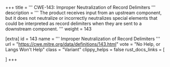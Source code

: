 +++
title = '''
CWE-143: Improper Neutralization of Record Delimiters
'''
description	= '''
The product receives input from an upstream component, but it does not neutralize or incorrectly neutralizes special elements that could be interpreted as record delimiters when they are sent to a downstream component.
'''
weight = 143

[extra]
id = 143
name = '''
Improper Neutralization of Record Delimiters
'''
url = "https://cwe.mitre.org/data/definitions/143.html"
vote = "No Help, or Langs Won't Help"
class = "Variant"
clippy_helps = false
rust_docs_links = [
	
]
+++
